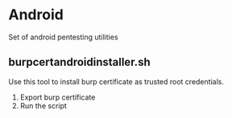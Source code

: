 # Android
Set of android pentesting utilities

## burpcertandroidinstaller.sh
Use this tool to install burp certificate as trusted root credentials.

1. Export burp certificate
2. Run the script
